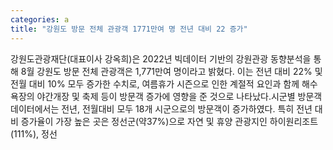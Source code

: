 ```yaml
---
categories: a
title: "강원도 방문 전체 관광객 1771만여 명 전년 대비 22 증가"
---
```

강원도관광재단(대표이사 강옥희)은 2022년 빅데이터 기반의 강원관광 동향분석을 통해 8월 강원도 방문 전체 관광객은 1,771만여 명이라고 밝혔다. 이는 전년 대비 22% 및 전월 대비 10% 모두 증가한 수치로, 여름휴가 시즌으로 인한 계절적 요인과 함께 해수욕장의 야간개장 및 축제 등이 방문객 증가에 영향을 준 것으로 나타났다.시군별 방문객 데이터에서는 전년, 전월대비 모두 18개 시군으로의 방문객이 증가하였다. 특히 전년 대비 증가율이 가장 높은 곳은 정선군(약37%)으로 자연 및 휴양 관광지인 하이원리조트(111%), 정선